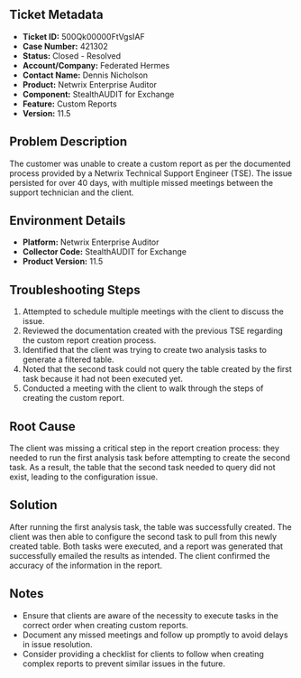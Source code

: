 ## Ticket Metadata
- **Ticket ID:** 500Qk00000FtVgsIAF
- **Case Number:** 421302
- **Status:** Closed - Resolved
- **Account/Company:** Federated Hermes
- **Contact Name:** Dennis Nicholson
- **Product:** Netwrix Enterprise Auditor
- **Component:** StealthAUDIT for Exchange
- **Feature:** Custom Reports
- **Version:** 11.5

## Problem Description
The customer was unable to create a custom report as per the documented process provided by a Netwrix Technical Support Engineer (TSE). The issue persisted for over 40 days, with multiple missed meetings between the support technician and the client.

## Environment Details
- **Platform:** Netwrix Enterprise Auditor
- **Collector Code:** StealthAUDIT for Exchange
- **Product Version:** 11.5

## Troubleshooting Steps
1. Attempted to schedule multiple meetings with the client to discuss the issue.
2. Reviewed the documentation created with the previous TSE regarding the custom report creation process.
3. Identified that the client was trying to create two analysis tasks to generate a filtered table.
4. Noted that the second task could not query the table created by the first task because it had not been executed yet.
5. Conducted a meeting with the client to walk through the steps of creating the custom report.

## Root Cause
The client was missing a critical step in the report creation process: they needed to run the first analysis task before attempting to create the second task. As a result, the table that the second task needed to query did not exist, leading to the configuration issue.

## Solution
After running the first analysis task, the table was successfully created. The client was then able to configure the second task to pull from this newly created table. Both tasks were executed, and a report was generated that successfully emailed the results as intended. The client confirmed the accuracy of the information in the report.

## Notes
- Ensure that clients are aware of the necessity to execute tasks in the correct order when creating custom reports.
- Document any missed meetings and follow up promptly to avoid delays in issue resolution.
- Consider providing a checklist for clients to follow when creating complex reports to prevent similar issues in the future.